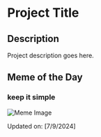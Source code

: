 # Project Title

## Description

Project description goes here.

## Meme of the Day

### keep it simple
![Meme Image](https://i.redd.it/sn3al5lgb7bd1.png)

Updated on: [7/9/2024]